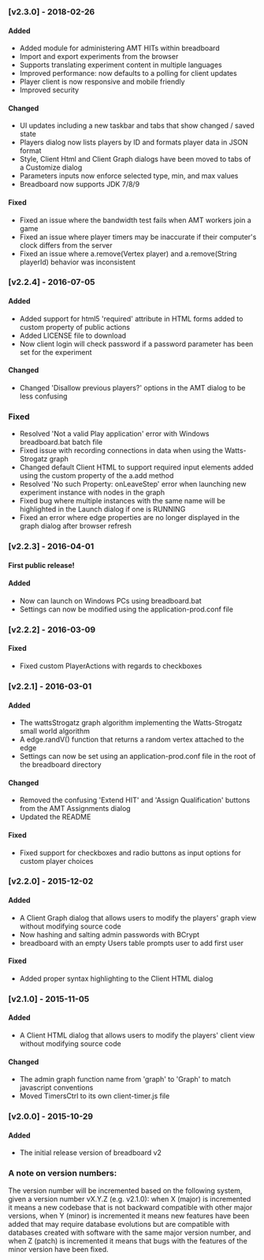 ### [v2.3.0] - 2018-02-26
#### Added
- Added module for administering AMT HITs within breadboard
- Import and export experiments from the browser
- Supports translating experiment content in multiple languages
- Improved performance: now defaults to a polling for client updates
- Player client is now responsive and mobile friendly
- Improved security

#### Changed
- UI updates including a new taskbar and tabs that show changed / saved state
- Players dialog now lists players by ID and formats player data in JSON format 
- Style, Client Html and Client Graph dialogs have been moved to tabs of a Customize dialog
- Parameters inputs now enforce selected type, min, and max values
- Breadboard now supports JDK 7/8/9

#### Fixed
- Fixed an issue where the bandwidth test fails when AMT workers join a game
- Fixed an issue where player timers may be inaccurate if their computer's clock differs from the server
- Fixed an issue where a.remove(Vertex player) and a.remove(String playerId) behavior was inconsistent

### [v2.2.4] - 2016-07-05 
#### Added 
- Added support for html5 'required' attribute in HTML forms added to custom property of public actions
- Added LICENSE file to download
- Now client login will check password if a password parameter has been set for the experiment
#### Changed 
- Changed 'Disallow previous players?' options in the AMT dialog to be less confusing
### Fixed 
- Resolved 'Not a valid Play application' error with Windows breadboard.bat batch file
- Fixed issue with recording connections in data when using the Watts-Strogatz graph
- Changed default Client HTML to support required input elements added using the custom property of the a.add method
- Resolved 'No such Property: onLeaveStep' error when launching new experiment instance with nodes in the graph
- Fixed bug where multiple instances with the same name will be highlighted in the Launch dialog if one is RUNNING
- Fixed an error where edge properties are no longer displayed in the graph dialog after browser refresh

### [v2.2.3] - 2016-04-01
#### First public release!
#### Added 
- Now can launch on Windows PCs using breadboard.bat 
- Settings can now be modified using the application-prod.conf file 

### [v2.2.2] - 2016-03-09
#### Fixed 
- Fixed custom PlayerActions with regards to checkboxes

### [v2.2.1] - 2016-03-01
#### Added
- The wattsStrogatz graph algorithm implementing the Watts-Strogatz small world algorithm
- A edge.randV() function that returns a random vertex attached to the edge
- Settings can now be set using an application-prod.conf file in the root of the breadboard directory

#### Changed
- Removed the confusing 'Extend HIT' and 'Assign Qualification' buttons from the AMT Assignments dialog
- Updated the README

#### Fixed 
- Fixed support for checkboxes and radio buttons as input options for custom player choices

### [v2.2.0] - 2015-12-02
#### Added 
- A Client Graph dialog that allows users to modify the players' graph view without modifying source code
- Now hashing and salting admin passwords with BCrypt
- breadboard with an empty Users table prompts user to add first user 

#### Fixed 
- Added proper syntax highlighting to the Client HTML dialog

### [v2.1.0] - 2015-11-05
#### Added 
- A Client HTML dialog that allows users to modify the players' client view without modifying source code

#### Changed
- The admin graph function name from 'graph' to 'Graph' to match javascript conventions
- Moved TimersCtrl to its own client-timer.js file
 
### [v2.0.0] - 2015-10-29
#### Added
- The initial release version of breadboard v2

### A note on version numbers:
The version number will be incremented based on the following system, given a version number vX.Y.Z (e.g. v2.1.0): when
X (major) is incremented it means a new codebase that is not backward compatible with other major versions, when Y 
(minor) is incremented it means new features have been added that may require database evolutions but are compatible 
with databases created with software with the same major version number, and when Z (patch) is incremented it means
 that bugs with the features of the minor version have been fixed.
